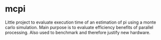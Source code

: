 # mcpi
Little project to evaluate execution time of an estimation of pi using a monte carlo simulation.
Main purpose is to evaluate efficiency benefits of parallel processing.
Also used to benchmark and therefore justify new hardware.
